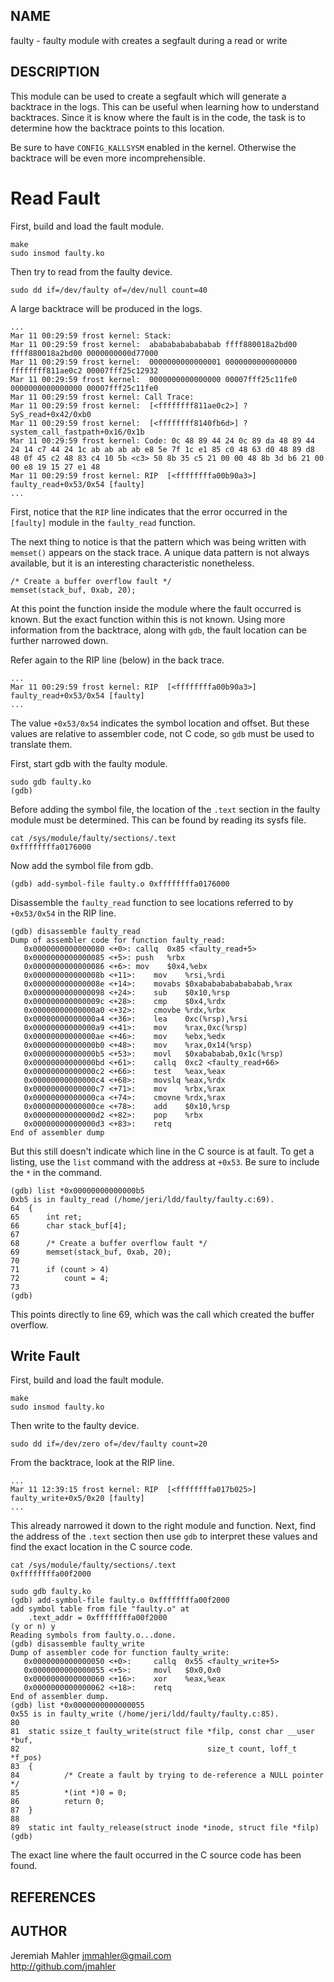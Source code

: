 
NAME
----

faulty - faulty module with creates a segfault during a read or write

DESCRIPTION
-----------

This module can be used to create a segfault which will generate a
backtrace in the logs.  This can be useful when learning how to
understand backtraces.  Since it is know where the fault is in the code,
the task is to determine how the backtrace points to this location.

Be sure to have `CONFIG_KALLSYSM` enabled in the kernel.  Otherwise
the backtrace will be even more incomprehensible.

Read Fault
==========

First, build and load the fault module.

    make
    sudo insmod faulty.ko

Then try to read from the faulty device.

    sudo dd if=/dev/faulty of=/dev/null count=40

A large backtrace will be produced in the logs.

    ...
    Mar 11 00:29:59 frost kernel: Stack:
    Mar 11 00:29:59 frost kernel:  abababababababab ffff880018a2bd00 ffff880018a2bd00 0000000000d77000
    Mar 11 00:29:59 frost kernel:  0000000000000001 0000000000000000 ffffffff811ae0c2 00007fff25c12932
    Mar 11 00:29:59 frost kernel:  0000000000000000 00007fff25c11fe0 0000000000000000 00007fff25c11fe0
    Mar 11 00:29:59 frost kernel: Call Trace:
    Mar 11 00:29:59 frost kernel:  [<ffffffff811ae0c2>] ? SyS_read+0x42/0xb0
    Mar 11 00:29:59 frost kernel:  [<ffffffff8140fb6d>] ? system_call_fastpath+0x16/0x1b
    Mar 11 00:29:59 frost kernel: Code: 0c 48 89 44 24 0c 89 da 48 89 44 24 14 c7 44 24 1c ab ab ab ab e8 5e 7f 1c e1 85 c0 48 63 d0 48 89 d8 48 0f 45 c2 48 83 c4 10 5b <c3> 50 8b 35 c5 21 00 00 48 8b 3d b6 21 00 00 e8 19 15 27 e1 48 
    Mar 11 00:29:59 frost kernel: RIP  [<ffffffffa00b90a3>] faulty_read+0x53/0x54 [faulty]
    ...

First, notice that the `RIP` line indicates that the error occurred in
the `[faulty]` module in the `faulty_read` function.

The next thing to notice is that the pattern which was being written with
`memset()` appears on the stack trace.  A unique data pattern is not always
available, but it is an interesting characteristic nonetheless.

    /* Create a buffer overflow fault */
    memset(stack_buf, 0xab, 20);
    
At this point the function inside the module where the fault occurred is known.
But the exact function within this is not known.  Using more information
from the backtrace, along with `gdb`, the fault location can be further narrowed
down.

Refer again to the RIP line (below) in the back trace.

    ...
    Mar 11 00:29:59 frost kernel: RIP  [<ffffffffa00b90a3>] faulty_read+0x53/0x54 [faulty]
    ...

The value `+0x53/0x54` indicates the symbol location and offset.  But these
values are relative to assembler code, not C code, so `gdb` must be used
to translate them.

First, start gdb with the faulty module.

    sudo gdb faulty.ko
    (gdb)

Before adding the symbol file, the location of the `.text` section in the
faulty module must be determined.  This can be found by reading its sysfs
file.

    cat /sys/module/faulty/sections/.text 
    0xffffffffa0176000

Now add the symbol file from gdb.

    (gdb) add-symbol-file faulty.o 0xffffffffa0176000

Disassemble the `faulty_read` function to see locations referred to by
`+0x53/0x54` in the RIP line.

    (gdb) disassemble faulty_read
    Dump of assembler code for function faulty_read:
       0x0000000000000080 <+0>:	callq  0x85 <faulty_read+5>
       0x0000000000000085 <+5>:	push   %rbx
       0x0000000000000086 <+6>:	mov    $0x4,%ebx
       0x000000000000008b <+11>:	mov    %rsi,%rdi
       0x000000000000008e <+14>:	movabs $0xabababababababab,%rax
       0x0000000000000098 <+24>:	sub    $0x10,%rsp
       0x000000000000009c <+28>:	cmp    $0x4,%rdx
       0x00000000000000a0 <+32>:	cmovbe %rdx,%rbx
       0x00000000000000a4 <+36>:	lea    0xc(%rsp),%rsi
       0x00000000000000a9 <+41>:	mov    %rax,0xc(%rsp)
       0x00000000000000ae <+46>:	mov    %ebx,%edx
       0x00000000000000b0 <+48>:	mov    %rax,0x14(%rsp)
       0x00000000000000b5 <+53>:	movl   $0xabababab,0x1c(%rsp)
       0x00000000000000bd <+61>:	callq  0xc2 <faulty_read+66>
       0x00000000000000c2 <+66>:	test   %eax,%eax
       0x00000000000000c4 <+68>:	movslq %eax,%rdx
       0x00000000000000c7 <+71>:	mov    %rbx,%rax
       0x00000000000000ca <+74>:	cmovne %rdx,%rax
       0x00000000000000ce <+78>:	add    $0x10,%rsp
       0x00000000000000d2 <+82>:	pop    %rbx
       0x00000000000000d3 <+83>:	retq   
    End of assembler dump

But this still doesn't indicate which line in the C source is at fault.
To get a listing, use the `list` command with the address at `+0x53`.
Be sure to include the `*` in the command.

    (gdb) list *0x00000000000000b5
    0xb5 is in faulty_read (/home/jeri/ldd/faulty/faulty.c:69).
    64	{
    65		int ret;
    66		char stack_buf[4];
    67	
    68		/* Create a buffer overflow fault */
    69		memset(stack_buf, 0xab, 20);
    70	
    71		if (count > 4)
    72			count = 4;
    73	
    (gdb)

This points directly to line 69, which was the call which created
the buffer overflow.

Write Fault
-----------

First, build and load the fault module.

    make
    sudo insmod faulty.ko

Then write to the faulty device.

    sudo dd if=/dev/zero of=/dev/faulty count=20

From the backtrace, look at the RIP line.

    ...
    Mar 11 12:39:15 frost kernel: RIP  [<ffffffffa017b025>] faulty_write+0x5/0x20 [faulty]
    ...

This already narrowed it down to the right module and function.
Next, find the address of the `.text` section then use `gdb` to
interpret these values and find the exact location in the C source code.

    cat /sys/module/faulty/sections/.text
    0xffffffffa00f2000

    sudo gdb faulty.ko
    (gdb) add-symbol-file faulty.o 0xffffffffa00f2000
    add symbol table from file "faulty.o" at
        .text_addr = 0xffffffffa00f2000
    (y or n) y
    Reading symbols from faulty.o...done.
    (gdb) disassemble faulty_write
    Dump of assembler code for function faulty_write:
       0x0000000000000050 <+0>:     callq  0x55 <faulty_write+5>
       0x0000000000000055 <+5>:     movl   $0x0,0x0
       0x0000000000000060 <+16>:    xor    %eax,%eax
       0x0000000000000062 <+18>:    retq
    End of assembler dump.
    (gdb) list *0x0000000000000055
    0x55 is in faulty_write (/home/jeri/ldd/faulty/faulty.c:85).
    80
    81	static ssize_t faulty_write(struct file *filp, const char __user *buf,
    82                                          size_t count, loff_t *f_pos)
    83	{
    84          /* Create a fault by trying to de-reference a NULL pointer */
    85          *(int *)0 = 0;
    86          return 0;
    87	}
    88
    89	static int faulty_release(struct inode *inode, struct file *filp)
    (gdb)

The exact line where the fault occurred in the C source code has been found.

REFERENCES
----------

  [1]: http://www.opensourceforu.com/2011/01/understanding-a-kernel-oops/

AUTHOR
------
Jeremiah Mahler <jmmahler@gmail.com><br>
<http://github.com/jmahler>
